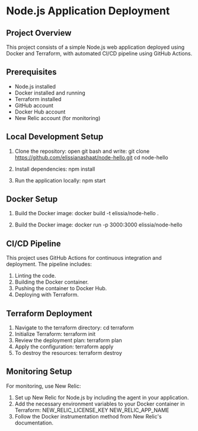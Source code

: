# Node.js Application Deployment

## Project Overview
This project consists of a simple Node.js web application deployed using Docker and Terraform, with automated CI/CD pipeline using GitHub Actions.

## Prerequisites
- Node.js installed
- Docker installed and running
- Terraform installed
- GitHub account
- Docker Hub account
- New Relic account (for monitoring)

## Local Development Setup
1. Clone the repository:
   open git bash and write:
   git clone https://github.com/elissianashaat/node-hello.git
   cd node-hello

2. Install dependencies:
    npm install

3. Run the application locally:
    npm start

## Docker Setup
1. Build the Docker image:
    docker build -t elissia/node-hello .

2. Build the Docker image:
    docker run -p 3000:3000 elissia/node-hello

## CI/CD Pipeline
This project uses GitHub Actions for continuous integration and deployment. The pipeline includes:

1. Linting the code.
2. Building the Docker container.
3. Pushing the container to Docker Hub.
4. Deploying with Terraform.

## Terraform Deployment
1. Navigate to the terraform directory:
    cd terraform
2. Initialize Terraform:
    terraform init
3. Review the deployment plan:
    terraform plan
4. Apply the configuration:
    terraform apply
5. To destroy the resources:
    terraform destroy

## Monitoring Setup
For monitoring, use New Relic:

1. Set up New Relic for Node.js by including the agent in your application.
2. Add the necessary environment variables to your Docker container in Terraform:
    NEW_RELIC_LICENSE_KEY
    NEW_RELIC_APP_NAME
3. Follow the Docker instrumentation method from New Relic's documentation.
